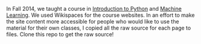 In Fall 2014, we taught a course in [Introduction to Python](https://python-biophysics-2014.wikispaces.com/)
and [Machine Learning](ml-biophysics2014.wikispaces.com). We used Wikispaces for the course websites. In an
effort to make the site content more accessible for people who would like to use the material for their own
classes, I copied all the raw source for each page to files. Clone this repo to get the raw source!





